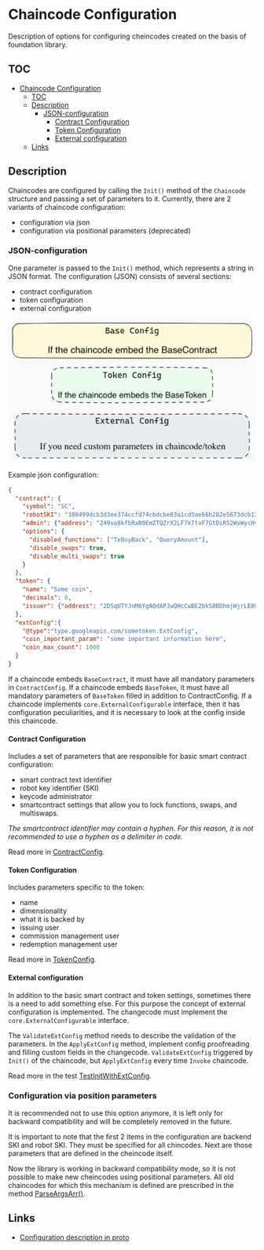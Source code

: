 # Chaincode Configuration

Description of options for configuring cheincodes created on the basis of foundation library.

## TOC

* [Chaincode Configuration](#chaincode-configuration)
  * [TOC](#toc)
  * [Description](#Description)
    * [JSON-configuration](#json-configuration)
      * [Contract Configuration](#Contract-Configuration)
      * [Token Configuration](#Token-Configuration)
      * [External configuration](#External-configuration)
  * [Links](#links)

## Description

Chaincodes are configured by calling the `Init()` method of the `Chaincode` structure and passing a set of parameters to it.
Currently, there are 2 variants of chaincode configuration:
- configuration via json
- configuration via positional parameters (deprecated)

### JSON-configuration

One parameter is passed to the `Init()` method, which represents a string in JSON format.
The configuration (JSON) consists of several sections:
- contract configuration
- token configuration
- external configuration

![config_structure](config.png)

Example json configuration:

```json
{
  "contract": {
    "symbol": "SC",
    "robotSKI": "380499dcb3d3ee374ccfd74cbdcbe03a1cd5ae66b282e5673dcb13cbe290965b",
    "admin": {"address": "249vo8kfbRxN9EmZTQZrX2LF7kTtvF7GtDiR52WxWycHvNvh5a"},
    "options": {
      "disabled_functions": ["TxBuyBack", "QueryAmount"],
      "disable_swaps": true,
      "disable_multi_swaps": true
    }
  },
  "token": {
    "name": "Some coin",
    "decimals": 8,
    "issuer": {"address": "2DSqUTYJnM6YgAQdAPJwQHcCwBE2bkS8BDhmjWjrLE89GZ6pva"}
  },
  "extConfig":{
    "@type":"type.googleapis.com/sometoken.ExtConfig",
    "coin_important_param": "some important information here",
    "coin_max_count": 1000
  }
}
```

If a chaincode embeds `BaseContract`, it must have all mandatory parameters in `ContractConfig`.
If a chaincode embeds `BaseToken`, it must have all mandatory parameters of `BaseToken` filled in addition to ContractConfig.
If a chaincode implements `core.ExternalConfigurable` interface, then it has configuration peculiarities, and it is necessary to look at the config inside this chaincode.

#### Contract Configuration

Includes a set of parameters that are responsible for basic smart contract configuration:
- smart contract text identifier
- robot key identifier (SKI)
- keycode administrator
- smartcontract settings that allow you to lock functions, swaps, and multiswaps.

_The smartcontract identifier may contain a hyphen. For this reason, it is not recommended to use a hyphen as a
delimiter in code._

Read more in [ContractConfig](../proto/config.proto).

#### Token Configuration

Includes parameters specific to the token:
- name
- dimensionality
- what it is backed by
- issuing user
- commission management user
- redemption management user

Read more in [TokenConfig](../proto/config.proto).

#### External configuration

In addition to the basic smart contract and token settings, sometimes there is a need to add something else.
For this purpose the concept of external configuration is implemented. The changecode must implement the `core.ExternalConfigurable` interface.

The `ValidateExtConfig` method needs to describe the validation of the parameters.
In the `ApplyExtConfig` method, implement config proofreading and filling custom fields in the changecode.
`ValidateExtConfig` triggered by `Init()` of the chaincode, but `ApplyExtConfig` every time `Invoke` chaincode. 

Read more in the test [TestInitWithExtConfig](../test/unit/config_extended_test.go).

### Configuration via position parameters

It is recommended not to use this option anymore, it is left only for backward compatibility and will be completely removed in the future.

It is important to note that the first 2 items in the configuration are backend SKI and robot SKI. They must be specified for all chincodes.
Next are those parameters that are defined in the cheincode itself.

Now the library is working in backward compatibility mode, so it is not possible to make new cheincodes using positional parameters.
All old chaincodes for which this mechanism is defined are prescribed in the method [ParseArgsArr()](../internal/config/config.go).

## Links

- [Configuration description in proto](../proto/config.go)
